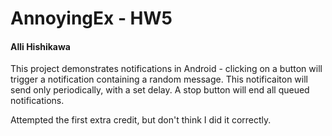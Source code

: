 # AnnoyingEx - HW5
#### Alli Hishikawa

This project demonstrates notifications in Android - clicking on a button will trigger a notification containing a random message. This notificaiton will send only periodically, with a set delay. A stop button will end all queued notifications. 

Attempted the first extra credit, but don't think I did it correctly. 
